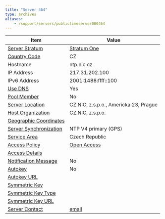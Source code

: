 ```yaml
---
title: "Server 464"
type: archives
aliases:
    - /support/servers/publictimeserver000464
---
```


| Item | Value |
| ----- | ----- |
| [Server Stratum](/support/servers/serverstratum) | [Stratum One](/support/servers/stratumonetimeservers) |
| [Country Code](/support/servers/countrycode) | CZ |
| Hostname |  ntp.nic.cz |
| IP Address |  217.31.202.100 |
| IPv6 Address |  2001:1488:ffff::100 |
| [Use DNS](/support/servers/usedns) | Yes |
| [Pool Member](/support/servers/poolmember) | No |
| [Server Location](/support/servers/serverlocation) |  CZ.NIC, z.s.p.o., Americka 23, Prague |
| [Host Organization](/support/servers/hostorganization) |  CZ.NIC, z.s.p.o. |
| [ Geographic Coordinates](/support/servers/geographiccoordinates) | |
| [Server Synchronization](/support/servers/serversynchronization) |  NTP V4 primary (GPS) |
| [Service Area](/support/servers/servicearea) |  Czech Republic |
| [Access Policy](/support/servers/accesspolicy) | [Open Access](/support/servers/openaccess) |
| [Access Details](/support/servers/accessdetails) |  |
| [Notification Message](/support/servers/notificationmessage) | No |
| [Autokey](/support/servers/autokey) | No |
| [Autokey URL](/support/servers/autokeyurl) | |
| [Symmetric Key](/support/servers/symmetrickey) |  |
| [Symmetric Key Type](/support/servers/symmetrickeytype) | |
| [Symmetric Key URL](/support/servers/symmetrickeyurl) | |
| [Server Contact](/support/servers/servercontact) | [email](mailto:noc@nic.cz) |